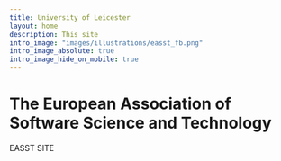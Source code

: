 ```yaml
---
title: University of Leicester
layout: home
description: This site
intro_image: "images/illustrations/easst_fb.png"
intro_image_absolute: true
intro_image_hide_on_mobile: true
---
```


# The European Association of Software Science and Technology

EASST SITE 
